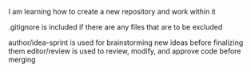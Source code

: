 I am learning how to create a new repository and work within it

.gitignore is included if there are any files that are to be excluded

author/idea-sprint is used for brainstorming new ideas before finalizing them
editor/review is used to review, modify, and approve code before merging
